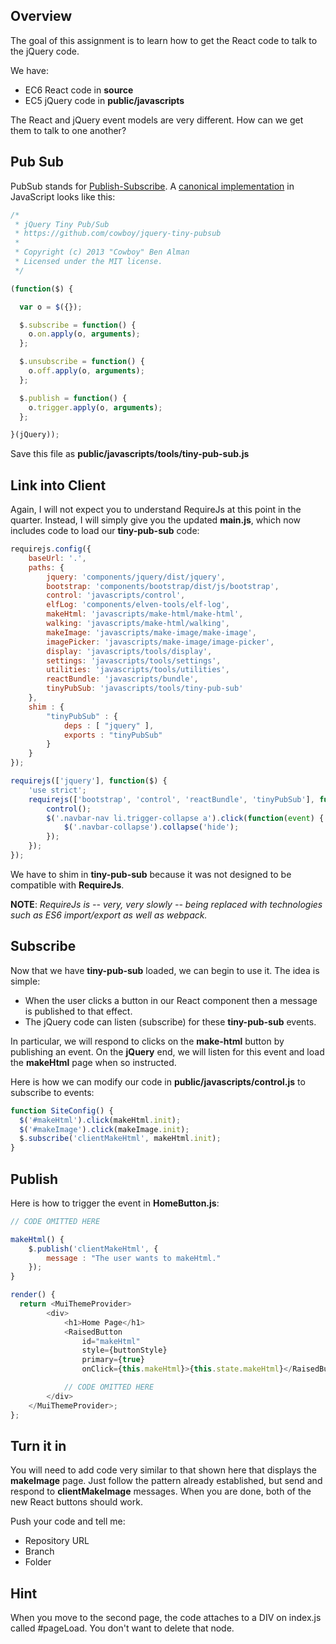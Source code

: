 ## Overview

The goal of this assignment is to learn how to get the React code to talk to the jQuery code.

We have:

- EC6 React code in **source**
- EC5 jQuery code in **public/javascripts**

The React and jQuery event models are very different. How can we get them to talk to one another?

## Pub Sub

PubSub stands for [Publish-Subscribe][ps]. A [canonical implementation][tp] in JavaScript looks like this:

```javascript
/*
 * jQuery Tiny Pub/Sub
 * https://github.com/cowboy/jquery-tiny-pubsub
 *
 * Copyright (c) 2013 "Cowboy" Ben Alman
 * Licensed under the MIT license.
 */

(function($) {

  var o = $({});

  $.subscribe = function() {
    o.on.apply(o, arguments);
  };

  $.unsubscribe = function() {
    o.off.apply(o, arguments);
  };

  $.publish = function() {
    o.trigger.apply(o, arguments);
  };

}(jQuery));
```

Save this file as **public/javascripts/tools/tiny-pub-sub.js**

## Link into Client

Again, I will not expect you to understand RequireJs at this point in the quarter. Instead, I will simply give you the updated **main.js**, which now includes code to load our **tiny-pub-sub** code:

```javascript
requirejs.config({
    baseUrl: '.',
    paths: {
        jquery: 'components/jquery/dist/jquery',
        bootstrap: 'components/bootstrap/dist/js/bootstrap',
        control: 'javascripts/control',
        elfLog: 'components/elven-tools/elf-log',
        makeHtml: 'javascripts/make-html/make-html',
        walking: 'javascripts/make-html/walking',
        makeImage: 'javascripts/make-image/make-image',
        imagePicker: 'javascripts/make-image/image-picker',
        display: 'javascripts/tools/display',
        settings: 'javascripts/tools/settings',
        utilities: 'javascripts/tools/utilities',
        reactBundle: 'javascripts/bundle',
        tinyPubSub: 'javascripts/tools/tiny-pub-sub'
    },
    shim : {
        "tinyPubSub" : {
            deps : [ "jquery" ],
            exports : "tinyPubSub"
        }
    }
});

requirejs(['jquery'], function($) {
    'use strict';
    requirejs(['bootstrap', 'control', 'reactBundle', 'tinyPubSub'], function(bootstrap, control) {
        control();
        $('.navbar-nav li.trigger-collapse a').click(function(event) {
            $('.navbar-collapse').collapse('hide');
        });
    });
});
```

We have to shim in **tiny-pub-sub** because it was not designed to be compatible with **RequireJs**.

**NOTE**: _RequireJs is -- very, very slowly -- being replaced with technologies such as ES6 import/export as well as webpack._

## Subscribe

Now that we have **tiny-pub-sub** loaded, we can begin to use it. The idea is simple:

- When the user clicks a button in our React component then a message is published to that effect.
- The jQuery code can listen (subscribe) for these **tiny-pub-sub** events.

In particular, we will respond to clicks on the **make-html** button by publishing an event. On the **jQuery** end, we will listen for this event and load the **makeHtml** page when so instructed.

Here is how we can modify our code in **public/javascripts/control.js** to subscribe to events:

```javascript
function SiteConfig() {
  $('#makeHtml').click(makeHtml.init);
  $('#makeImage').click(makeImage.init);
  $.subscribe('clientMakeHtml', makeHtml.init);
}
```

## Publish

Here is how to trigger the event in **HomeButton.js**:

```javascript
// CODE OMITTED HERE

makeHtml() {
    $.publish('clientMakeHtml', {
        message : "The user wants to makeHtml."
    });
}

render() {
  return <MuiThemeProvider>
        <div>
            <h1>Home Page</h1>
            <RaisedButton
                id="makeHtml"
                style={buttonStyle}
                primary={true}
                onClick={this.makeHtml}>{this.state.makeHtml}</RaisedButton>

            // CODE OMITTED HERE
        </div>
    </MuiThemeProvider>;
};
```

## Turn it in

You will need to add code very similar to that shown here that displays the **makeImage** page. Just follow the pattern already established, but send and respond to **clientMakeImage** messages. When you are done, both of the new React buttons should work.

Push your code and tell me:

- Repository URL
- Branch
- Folder

## Hint

When you move to the second page, the code attaches to a DIV on index.js called #pageLoad. You don't want to delete that node.

[ps]: https://en.wikipedia.org/wiki/Publish%E2%80%93subscribe_pattern
[tp]: https://github.com/cowboy/jquery-tiny-pubsub/blob/master/src/tiny-pubsub.js
